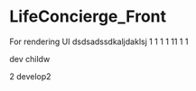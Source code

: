 # LifeConcierge_Front
For rendering UI
dsdsadssdkaljdaklsj
1
1
1
1
11
1
1
 

dev childw

2
develop2
 
